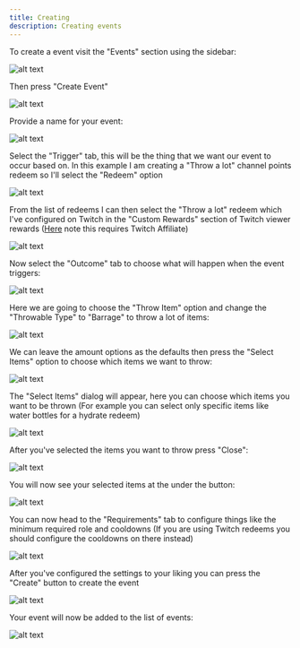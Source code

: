 ```yaml
---
title: Creating
description: Creating events
---
```


To create a event visit the "Events" section using the sidebar:

![alt text](./images/create/image.png)

Then press "Create Event"

![alt text](./images/create/image-1.png)

Provide a name for your event:

![alt text](./images/create/image-2.png)

Select the "Trigger" tab, this will be the thing that we want our event to occur based on. In this example I am
creating a "Throw a lot" channel points redeem so I'll select the "Redeem" option

![alt text](./images/create/image-3.png)

From the list of redeems I can then select the "Throw a lot" redeem which I've configured on Twitch in the "Custom Rewards" section of Twitch viewer rewards ([Here](https://dashboard.twitch.tv/u/pooksiam/viewer-rewards/channel-points/rewards) note this requires Twitch Affiliate)

![alt text](./images/create/image-4.png)

Now select the "Outcome" tab to choose what will happen when the event triggers:

![alt text](./images/create/image-5.png)

Here we are going to choose the "Throw Item" option and change the "Throwable Type" to "Barrage" to throw a lot of items:

![alt text](./images/create/image-6.png)

We can leave the amount options as the defaults then press the "Select Items" option to choose which items we want to throw:

![alt text](./images/create/image-7.png)

The "Select Items" dialog will appear, here you can choose which items you want to be thrown (For example you can select only specific items like water bottles for a hydrate redeem)

![alt text](./images/create/image-8.png)

After you've selected the items you want to throw press "Close":

![alt text](./images/create/image-9.png)

You will now see your selected items at the under the button:

![alt text](./images/create/image-10.png)

You can now head to the "Requirements" tab to configure things like the minimum required role 
and cooldowns (If you are using Twitch redeems you should configure the cooldowns on there instead)

![alt text](./images/create/image-11.png)

After you've configured the settings to your liking you can press the "Create" button to create the event

![alt text](./images/create/image-12.png)

Your event will now be added to the list of events:

![alt text](./images/create/image-13.png)